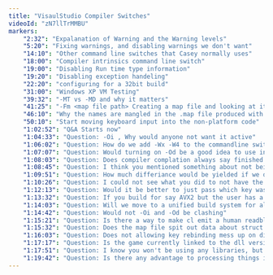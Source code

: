 ```yaml
---
title: "VisaulStudio Compiler Switches"
videoId: "zN7llTrMMBU"
markers:
    "2:32": "Expalanation of Warning and the Warning levels"
    "5:20": "Fixing warnings, and disabling warnings we don't want"
    "14:10": "Other command line switches that Casey normally uses"
    "18:00": "Compiler intrinsics command line switch"
    "19:00": "Disabling Run time type information"
    "19:20": "Disabling exception handeling"
    "22:20": "configuring for a 32bit build"
    "31:00": "Windows XP VM Testing"
    "39:32": "-MT vs -MD and why it matters"
    "41:25": "-Fm <map file path> Creating a map file and looking at it"
    "46:10": "Why the names are mangled in the .map file produced with the compiler switch of -Fm"
    "50:10": "Start moving keyboard input into the non-platform code"
    "1:02:52": "Q&A Starts now"
    "1:04:33": "Question: -Oi , Why would anyone not want it active"
    "1:06:02": "Question: How do we add -Wx -W4 to the commandline switchs if developing in VisaulStudio"
    "1:07:07": "Question: Would turning on -Od be a good idea to use in the normal build"
    "1:08:03": "Question: Does compiler complation always say finished in green"
    "1:08:45": "Question: I think you mentioned something about not being a fan of rebinable keys, why no option"
    "1:09:51": "Question: How much differiance would be yielded if we disable the CRT"
    "1:10:26": "Question: I could not see what you did to not have the key x messages not triggered"
    "1:12:13": "Question: Would it be better to just pass which key was press to the non-platform code instead of in the platform code"
    "1:13:32": "Question: If you build for say AVX2 but the user has a older processor, what happenings"
    "1:14:03": "Question: Will we move to a unified build system for all target platforms"
    "1:14:42": "Question: Would not -Oi and -Od be clashing"
    "1:15:21": "Question: Is there a way to make cl emit a human readble summary"
    "1:15:32": "Question: Does the map file spit out data about struct memebers as well"
    "1:16:03": "Question: Does not allowing key rebinding mess up on different keyboard layouts"
    "1:17:17": "Question: Is the game currently linked to the dll version of the CRT"
    "1:17:51": "Question: I know you won't be using any libraries, but how would you include unity clib and link to that"
    "1:19:42": "Question: Is there any advantage to processing things in the main loop other then conceptual grouping"
---
```


